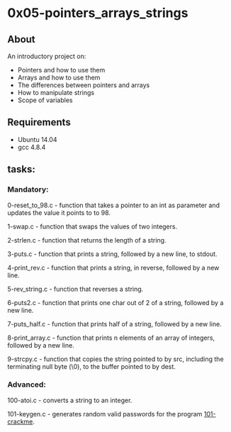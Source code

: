 # 0x05-pointers_arrays_strings
 ## About
An introductory project on:

- Pointers and how to use them
- Arrays and how to use them
- The differences between pointers and arrays
- How to manipulate strings
- Scope of variables

## Requirements
- Ubuntu 14.04
- gcc 4.8.4

## tasks:

### Mandatory:

0-reset_to_98.c - function that takes a pointer to an int as parameter and updates the value it points to to 98.

1-swap.c - function that swaps the values of two integers.

2-strlen.c - function that returns the length of a string.

3-puts.c - function that prints a string, followed by a new line, to stdout.

4-print_rev.c - function that prints a string, in reverse, followed by a new line.

5-rev_string.c - function that reverses a string.

6-puts2.c - function that prints one char out of 2 of a string, followed by a new line.

7-puts_half.c - function that prints half of a string, followed by a new line.

8-print_array.c - function that prints n elements of an array of integers, followed by a new line.

9-strcpy.c - function that copies the string pointed to by src, including the terminating null byte (\0), to the buffer pointed to by dest.

### Advanced:
100-atoi.c - converts a string to an integer.

101-keygen.c - generates random valid passwords for the program [101-crackme](https://github.com/holbertonschool/0x04.c).

